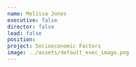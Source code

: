 ```yaml
---
name: Melissa Jones
executive: false
director: false
lead: false
position:  
project: Socioeconomic Factors
image: ../assets/default_exec_image.png
---
```

